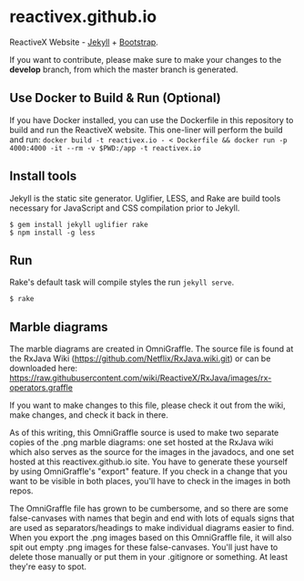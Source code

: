 reactivex.github.io
===================

ReactiveX Website - [Jekyll](http://jekyllrb.com/) + [Bootstrap](http://getbootstrap.com/).

If you want to contribute, please make sure to make your changes to the **develop** branch, from which the master branch is generated.

Use Docker to Build & Run (Optional)
--------------
If you have Docker installed, you can use the Dockerfile in this repository to build and run the ReactiveX website. This one-liner will perform the build and run:
`docker build -t reactivex.io - < Dockerfile && docker run -p 4000:4000 -it --rm -v $PWD:/app -t reactivex.io`

Install tools
--------------

Jekyll is the static site generator. Uglifier, LESS, and Rake are build tools necessary for JavaScript and CSS compilation prior to Jekyll.

```
$ gem install jekyll uglifier rake
$ npm install -g less
```

Run
---

Rake's default task will compile styles the run `jekyll serve`.

```
$ rake
```

Marble diagrams
---------------
The marble diagrams are created in OmniGraffle. The source file is found at the RxJava Wiki (https://github.com/Netflix/RxJava.wiki.git) or can be downloaded here: https://raw.githubusercontent.com/wiki/ReactiveX/RxJava/images/rx-operators.graffle

If you want to make changes to this file, please check it out from the wiki, make changes, and check it back in there.

As of this writing, this OmniGraffle source is used to make two separate copies of the .png marble diagrams: one set hosted at the RxJava wiki which also serves as the source for the images in the javadocs, and one set hosted at this reactivex.github.io site. You have to generate these yourself by using OmniGraffle's "export" feature. If you check in a change that you want to be visible in both places, you'll have to check in the images in both repos.

The OmniGraffle file has grown to be cumbersome, and so there are some false-canvases with names that begin and end with lots of equals signs that are used as separators/headings to make individual diagrams easier to find. When you export the .png images based on this OmniGraffle file, it will also spit out empty .png images for these false-canvases. You'll just have to delete those manually or put them in your .gitignore or something. At least they're easy to spot.

